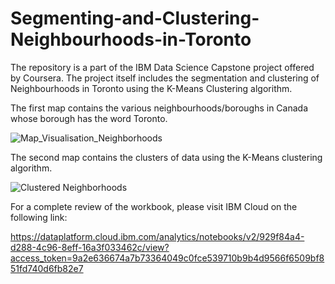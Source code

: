 # Segmenting-and-Clustering-Neighbourhoods-in-Toronto

The repository is a part of the IBM Data Science Capstone project offered by Coursera. The project itself includes the segmentation and clustering of Neighbourhoods in Toronto using the K-Means Clustering algorithm. 

The first map contains the various neighbourhoods/boroughs in Canada whose borough has the word Toronto.

![Map_Visualisation_Neighborhoods](https://user-images.githubusercontent.com/59672333/82153993-41916300-98ae-11ea-800d-a3b321705947.PNG)

The second map contains the clusters of data using the K-Means clustering algorithm.

![Clustered Neighborhoods](https://user-images.githubusercontent.com/59672333/82153958-0bec7a00-98ae-11ea-922b-cd1ff7a288e3.PNG)

For a complete review of the workbook, please visit IBM Cloud on the following link:

https://dataplatform.cloud.ibm.com/analytics/notebooks/v2/929f84a4-d288-4c96-8eff-16a3f033462c/view?access_token=9a2e636674a7b73364049c0fce539710b9b4d9566f6509bf851fd740d6fb82e7
